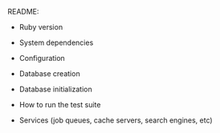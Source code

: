 README:

* Ruby version

* System dependencies

* Configuration

* Database creation

* Database initialization

* How to run the test suite

* Services (job queues, cache servers, search engines, etc)

